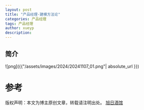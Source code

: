 ```yaml
---
layout: post
title: "产品经理-建模方法论"
categories: 产品经理
tags: 产品经理
author: xueyp
description:
---
```


## 简介

![png]({{"/assets/images/2024/20241107_01.png"| absolute_url }})

参考
============

版权声明：本文为博主原创文章，转载请注明出处。 [旭日酒馆](https：//xueyp.github.io/)
